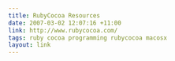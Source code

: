 ```yaml
---
title: RubyCocoa Resources
date: 2007-03-02 12:07:16 +11:00
link: http://www.rubycocoa.com/
tags: ruby cocoa programming rubycocoa macosx
layout: link
---
```

